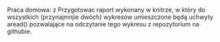Praca domowa: z Przygotowac raport wykonany w knitrze, w który do wszystkich
(przynajmnjie dwóch) wykresów umieszczone będą uchwyty aread() pozwalające na odczytanie tego wykresu z repozytorium na githubie.
